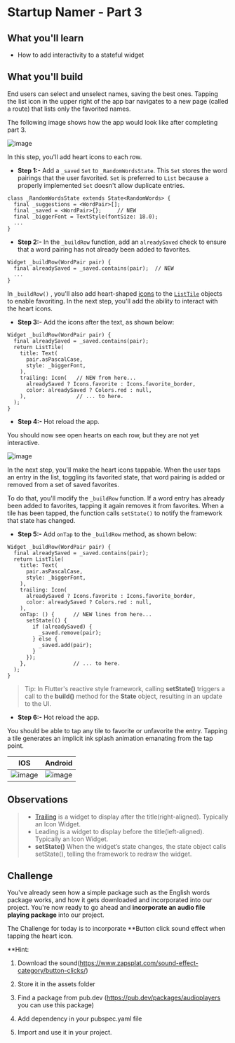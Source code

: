 # Startup Namer - Part 3


## What you'll learn
- How to add interactivity to a stateful widget


## What you'll build 
End users can select and unselect names, saving the best ones. Tapping the list icon in the upper right of the app bar navigates to a new page (called a route) that lists only the favorited names.


The following image shows how the app would look like after completing part 3.

![image](https://user-images.githubusercontent.com/49060283/114085862-8e6b9700-98cf-11eb-84a6-1a08ed17bbba.png)


In this step, you'll add heart icons to each row. 

- **Step 1:-** Add a `_saved` `Set` to `_RandomWordsState`. This `Set` stores the word pairings that the user favorited. `Set` is preferred to `List` because a properly implemented `Set` doesn't allow duplicate entries.

```
class _RandomWordsState extends State<RandomWords> {
  final _suggestions = <WordPair>[];
  final _saved = <WordPair>{};     // NEW
  final _biggerFont = TextStyle(fontSize: 18.0);
  ...
}
```


- **Step 2:-**
 In the `_buildRow` function, add an `alreadySaved` check to ensure that a word pairing has not already been added to favorites.

```
Widget _buildRow(WordPair pair) {
  final alreadySaved = _saved.contains(pair);  // NEW
  ...
}
```


In `_buildRow()` , you'll also add heart-shaped [icons](https://api.flutter.dev/flutter/widgets/Icon-class.html) to the [`ListTile`](https://api.flutter.dev/flutter/material/ListTile-class.html) objects to enable favoriting. In the next step, you'll add the ability to interact with the heart icons.

- **Step 3:-** Add the icons after the text, as shown below:

```
Widget _buildRow(WordPair pair) {
  final alreadySaved = _saved.contains(pair);
  return ListTile(
    title: Text(
      pair.asPascalCase,
      style: _biggerFont,
    ),
    trailing: Icon(   // NEW from here... 
      alreadySaved ? Icons.favorite : Icons.favorite_border,
      color: alreadySaved ? Colors.red : null,
    ),                // ... to here.
  );
}
```


- **Step 4:-** Hot reload the app.

You should now see open hearts on each row, but they are not yet interactive.

![image](https://user-images.githubusercontent.com/49060283/114086606-70526680-98d0-11eb-8574-732f035d6131.png)


In the next step, you'll make the heart icons tappable. When the user taps an entry in the list, toggling its favorited state, that word pairing is added or removed from a set of saved favorites.


To do that, you'll modify the `_buildRow` function. If a word entry has already been added to favorites, tapping it again removes it from favorites. When a tile has been tapped, the function calls `setState()` to notify the framework that state has changed.


- **Step 5:-** Add `onTap` to the `_buildRow` method, as shown below:

```
Widget _buildRow(WordPair pair) {
  final alreadySaved = _saved.contains(pair);
  return ListTile(
    title: Text(
      pair.asPascalCase,
      style: _biggerFont,
    ),
    trailing: Icon(
      alreadySaved ? Icons.favorite : Icons.favorite_border,
      color: alreadySaved ? Colors.red : null,
    ),
    onTap: () {      // NEW lines from here...
      setState(() {
        if (alreadySaved) {
          _saved.remove(pair);
        } else { 
          _saved.add(pair); 
        } 
      });
    },               // ... to here.
  );
}
```


> Tip: In Flutter's reactive style framework, calling **setState()** triggers a call to the **build()** method for the **State** object, resulting in an update to the UI.


- **Step 6:-** Hot reload the app.

You should be able to tap any tile to favorite or unfavorite the entry. Tapping a tile generates an implicit ink splash animation emanating from the tap point.


IOS | Android
------------ | -------------
![image](https://user-images.githubusercontent.com/49060283/114085862-8e6b9700-98cf-11eb-84a6-1a08ed17bbba.png) | ![image](https://user-images.githubusercontent.com/49060283/114085912-9deae000-98cf-11eb-8b2f-e0cd1cc32493.png)


## Observations

> - [Trailing](https://api.flutter.dev/flutter/material/ListTile/trailing.html) is a widget to display after the title(right-aligned). Typically an Icon Widget.
> - Leading is a widget to display before the title(left-aligned). Typically an Icon Widget.
> - **setState()** When the widget’s state changes, the state object calls setState(), telling the framework to redraw the widget.


## Challenge

You've already seen how a simple package such as the English words package works, and how it gets downloaded and incorporated into our project. You're now ready to go ahead and  **incorporate an audio file playing package** into our project.
 
The Challenge for today is to incorporate **Button click sound effect when tapping the heart icon.
 
**Hint:

1. Download the sound(https://www.zapsplat.com/sound-effect-category/button-clicks/)

2. Store it in the assets folder

3. Find a package from pub.dev (https://pub.dev/packages/audioplayers you can use this package)

4. Add dependency in your pubspec.yaml file

5. Import and use it in your project.







